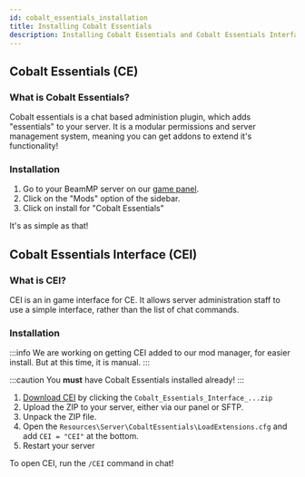 ```yaml
---
id: cobalt_essentials_installation
title: Installing Cobalt Essentials
description: Installing Cobalt Essentials and Cobalt Essentials Interface to your BeamMP server.
---
```


## Cobalt Essentials (CE)

### What is Cobalt Essentials?

Cobalt essentials is a chat based administion plugin, which adds "essentials" to your server.
It is a modular permissions and server management system, meaning you can get addons to extend it's functionality!

### Installation

1. Go to your BeamMP server on our [game panel](https://hrzn.link/panel).
2. Click on the "Mods" option of the sidebar.
3. Click on install for "Cobalt Essentials"

It's as simple as that!

## Cobalt Essentials Interface (CEI)

### What is CEI?

CEI is an in game interface for CE. It allows server administration staff to use a simple interface, rather than the
list of chat commands.

### Installation

:::info
We are working on getting CEI added to our mod manager, for easier install. But at this time, it is manual.
:::

:::caution
You **must** have Cobalt Essentials installed already!
:::

1. [Download CEI](https://github.com/StanleyDudek/CobaltEssentialsInterface/releases) by clicking the `Cobalt_Essentials_Interface_...zip`
2. Upload the ZIP to your server, either via our panel or SFTP.
3. Unpack the ZIP file.
4. Open the `Resources\Server\CobaltEssentials\LoadExtensions.cfg` and add `CEI = "CEI"` at the bottom.
5. Restart your server

To open CEI, run the `/CEI` command in chat!